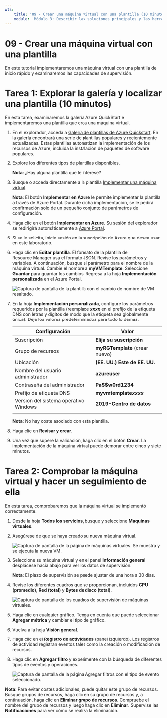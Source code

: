 ```yaml
---
wts:
    title: '09 - Crear una máquina virtual con una plantilla (10 minutos)'
    module: 'Módulo 3: Describir las soluciones principales y las herramientas de administración'
---
```

# 09 - Crear una máquina virtual con una plantilla

En este tutorial implementaremos una máquina virtual con una plantilla de inicio rápido y examinaremos las capacidades de supervisión.

# Tarea 1: Explorar la galería y localizar una plantilla (10 minutos)

En esta tarea, examinaremos la galería Azure QuickStart e implementaremos una plantilla que crea una máquina virtual. 

1. En el explorador, acceda a [Galería de plantillas de Azure Quickstart](https://azure.microsoft.com/resources/templates?azure-portal=true). En la galería encontrará una serie de plantillas populares y recientemente actualizadas. Estas plantillas automatizan la implementación de los recursos de Azure, incluida la instalación de paquetes de software populares.

2. Explore los diferentes tipos de plantillas disponibles. 

    **Nota**: ¿Hay alguna plantilla que le interese?

3. Busque o acceda directamente a la plantilla [Implementar una máquina virtual](https://azure.microsoft.com/resources/templates/101-vm-simple-windows?azure-portal=true).

    **Nota**: El botón **Implementar en Azure** le permite implementar la plantilla a través de Azure Portal. Durante dicha implementación, se le pedirá confirmación solo de un pequeño conjunto de parámetros de configuración. 

4. Haga clic en el botón **Implementar en Azure**. Su sesión del explorador se redirigirá automáticamente a [Azure Portal](http://portal.azure.com/).

5. Si se le solicita, inicie sesión en la suscripción de Azure que desea usar en este laboratorio.

6. Haga clic en **Editar plantilla**. El formato de la plantilla de Resource Manager usa el formato JSON. Revise los parámetros y variables.  A continuación, busque el parámetro para el nombre de la máquina virtual. Cambie el nombre a **myVMTemplate**. Seleccione **Guardar** para guardar los cambios. Regresa a la hoja **Implementación personalizada** en el Azure Portal.

    ![Captura de pantalla de la plantilla con el cambio de nombre de VM resaltado.](../images/0901.png)

7. En la hoja **Implementación personalizada**, configure los parámetros requeridos por la plantilla (reemplace ***xxxx*** en el prefijo de la etiqueta DNS con letras y dígitos de modo que la etiqueta sea globalmente única). Deje los valores predeterminados para todo lo demás. 

    | Configuración| Valor|
    |----|----|
    | Suscripción | **Elija su suscripción**|
    | Grupo de recursos | **myRGTemplate** (crear nuevo) |
    | Ubicación | **(EE. UU.) Este de EE. UU.** |
    | Nombre del usuario administrador | **azureuser** |
    | Contraseña del administrador | **Pa$$w0rd1234** |
    | Prefijo de etiqueta DNS | **myvmtemplate*xxxx*** |
    | Versión del sistema operativo Windows | **2019-Centro de datos** |
    | | |
    
    **Nota**: No hay coste asociado con esta plantilla.

8. Haga clic en **Revisar y crear**.

9. Una vez que supere la validación, haga clic en el botón **Crear**. La implementación de la máquina virtual puede demorar entre cinco y siete minutos. 

# Tarea 2: Comprobar la máquina virtual y hacer un seguimiento de ella

En esta tarea, comprobaremos que la máquina virtual se implementó correctamente. 

1. Desde la hoja **Todos los servicios**, busque y seleccione **Maquinas virtuales**.

2. Asegúrese de que se haya creado su nueva máquina virtual. 

    ![Captura de pantalla de la página de máquinas virtuales. Se muestra y se ejecuta la nueva VM.](../images/0902.png)

3. Seleccione su máquina virtual y en el panel **Información general** desplácese hacia abajo para ver los datos de supervisión.

    **Nota**: El plazo de supervisión se puede ajustar de una hora a 30 días.

4. Revise los diferentes cuadros que se proporcionan, incluidos **CPU (promedio)**, **Red (total)** y **Bytes de disco (total)**. 

    ![Captura de pantalla de los cuadros de supervisión de máquinas virtuales.](../images/0903.png)

5. Haga clic en cualquier gráfico. Tenga en cuenta que puede seleccionar **Agregar métrica** y cambiar el tipo de gráfico.

6. Vuelva a la hoja **Visión general**.

7. Haga clic en el **Registro de actividades** (panel izquierdo). Los registros de actividad registran eventos tales como la creación o modificación de recursos. 

8. Haga clic en **Agregar filtro** y experimente con la búsqueda de diferentes tipos de eventos y operaciones. 

    ![Captura de pantalla de la página Agregar filtros con el tipo de evento seleccionado.](../images/0904.png)

**Nota**: Para evitar costes adicionales, puede quitar este grupo de recursos. Busque grupos de recursos, haga clic en su grupo de recursos y, a continuación, haga clic en **Eliminar grupo de recursos**. Compruebe el nombre del grupo de recursos y luego haga clic en **Eliminar**. Supervise las **Notificaciones** para ver cómo se realiza la eliminación.
